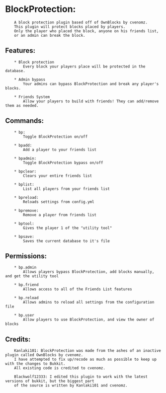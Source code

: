 BlockProtection:
=
		A block protection plugin based off of OwnBlocks by cvenomz. 
		This plugin will protect blocks placed by players. 
		Only the player who placed the block, anyone on his friends list, 
		or an admin can break the block. 

Features:
--
		* Block protection 
			Every block your players place will be protected in the database.
			
		* Admin bypass
			Your admins can bypass BlockProtection and break any player's blocks.
			
		* Friends System
			Allow your players to build with friends! They can add/remove them as needed.

Commands:
--
		* bp:
			Toggle BlockProtection on/off

		* bpadd:
			Add a player to your friends list 

		* bpadmin:
			Toggle BlockProtection bypass on/off

		* bpclear:
			Clears your entire friends list

		* bplist:
			List all players from your friends list

		* bpreload:
			Reloads settings from config.yml

		* bpremove:
			Remove a player from friends list

		* bptool:
			Gives the player 1 of the "utility tool"
		
		* bpsave:
			Saves the current database to it's file
 
Permissions:
--
		* bp.admin
			Allows players bypass BlockProtection, add blocks manually, and get the utility tool

		* bp.friend
			Allows access to all of the Friends List features 

		* bp.reload
			Allows admins to reload all settings from the configuration file

		* bp.user
			Allow players to use BlockProtection, and view the owner of blocks


Credits:
-
		Kanlaki101: BlockProtection was made from the ashes of an inactive plugin called OwnBlocks by cvenomz.
		I have attempted to fix up/recode as much as possible to keep up with the changes to Bukkit.
		All existing code is credited to cvenomz.
		
		Blackwolf12333: I edited this plugin to work with the latest versions of bukkit, but the biggest part
		of the source is written by Kanlaki101 and cvenomz.

